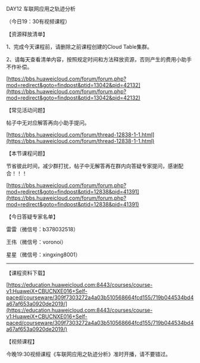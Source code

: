 DAY12 车联网应用之轨迹分析

（今日19：30有视频课程）

【资源释放清单】

1、完成今天课程前，请删除之前课程创建的Cloud Table集群。

2、请每天查看清单内容，按照规定时间和方法释放资源，否则产生的费用小助手不作补偿。

[https://bbs.huaweicloud.com/forum/forum.php?mod=redirect&goto=findpost&ptid=13042&pid=42132](https://bbs.huaweicloud.com/forum/forum.php?mod=redirect&goto=findpost&ptid=13042&pid=42132)

【常见活动问题】

帖子中无对应解答再向小助手提问。

[https://bbs.huaweicloud.com/forum/thread-12838-1-1.html](https://bbs.huaweicloud.com/forum/thread-12838-1-1.html)

【本节课程问题】

节省彼此时间，减少群打扰，帖子中无解答再在群内向答疑专家提问，感谢配合！！！

[https://bbs.huaweicloud.com/forum/forum.php?mod=redirect&goto=findpost&ptid=12838&pid=41391](https://bbs.huaweicloud.com/forum/forum.php?mod=redirect&goto=findpost&ptid=12838&pid=41391)

【今日答疑专家名单】

雷雷（微信号：b378032518）

王伟（微信号：voronoi）

星星（微信号：xingxing8001）

------------------

【课程资料下载】

[https://education.huaweicloud.com:8443/courses/course-v1:HuaweiX+CBUCNXE016+Self-paced/courseware/309f7303272a4a03b510568664fcd155/719b044534bd4a67af653a0920de2019/](https://education.huaweicloud.com:8443/courses/course-v1:HuaweiX+CBUCNXE016+Self-paced/courseware/309f7303272a4a03b510568664fcd155/719b044534bd4a67af653a0920de2019/)

【视频课程】

今晚19:30视频课程《车联网应用之轨迹分析》准时开播，请不要错过。